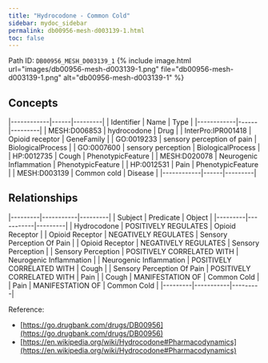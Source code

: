 ```yaml
---
title: "Hydrocodone - Common Cold"
sidebar: mydoc_sidebar
permalink: db00956-mesh-d003139-1.html
toc: false 
---
```



Path ID: `DB00956_MESH_D003139_1`
{% include image.html url="images/db00956-mesh-d003139-1.png" file="db00956-mesh-d003139-1.png" alt="db00956-mesh-d003139-1" %}

## Concepts

|------------|------|---------|
| Identifier | Name | Type    |
|------------|------|---------|
| MESH:D006853 | hydrocodone | Drug |
| InterPro:IPR001418 | Opioid receptor | GeneFamily |
| GO:0019233 | sensory perception of pain | BiologicalProcess |
| GO:0007600 | sensory perception | BiologicalProcess |
| HP:0012735 | Cough | PhenotypicFeature |
| MESH:D020078 | Neurogenic Inflammation | PhenotypicFeature |
| HP:0012531 | Pain | PhenotypicFeature |
| MESH:D003139 | Common cold | Disease |
|------------|------|---------|

## Relationships

|---------|-----------|---------|
| Subject | Predicate | Object  |
|---------|-----------|---------|
| Hydrocodone | POSITIVELY REGULATES | Opioid Receptor |
| Opioid Receptor | NEGATIVELY REGULATES | Sensory Perception Of Pain |
| Opioid Receptor | NEGATIVELY REGULATES | Sensory Perception |
| Sensory Perception | POSITIVELY CORRELATED WITH | Neurogenic Inflammation |
| Neurogenic Inflammation | POSITIVELY CORRELATED WITH | Cough |
| Sensory Perception Of Pain | POSITIVELY CORRELATED WITH | Pain |
| Cough | MANIFESTATION OF | Common Cold |
| Pain | MANIFESTATION OF | Common Cold |
|---------|-----------|---------|

Reference: 
  - [https://go.drugbank.com/drugs/DB00956](https://go.drugbank.com/drugs/DB00956)
  - [https://en.wikipedia.org/wiki/Hydrocodone#Pharmacodynamics](https://en.wikipedia.org/wiki/Hydrocodone#Pharmacodynamics)

